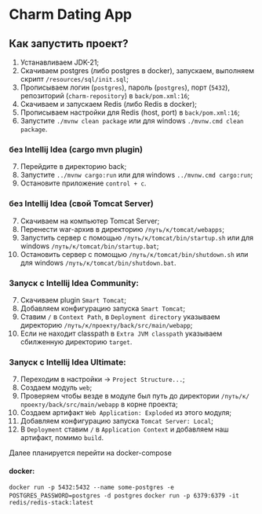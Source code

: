 # Charm Dating App

## Как запустить проект?

1) Устанавливаем JDK-21;
2) Скачиваем postgres (либо postgres в docker), запускаем, выполняем скрипт `/resources/sql/init.sql`;
3) Прописываем логин (`postgres`), пароль (`postgres`), порт (`5432`), репозиторий (`charm-repository`) в `back/pom.xml:16`;
4) Скачиваем и запускаем Redis (либо Redis в docker);
5) Прописываем настройки для Redis (host, port) в `back/pom.xml:16`;
6) Запустите `./mvnw clean package` или для windows `./mvnw.cmd clean package`.

### без Intellij Idea (cargo mvn plugin)

7) Перейдите в директорию back;
8) Запустите `../mvnw cargo:run` или для windows `../mvnw.cmd cargo:run`;
9) Остановите приложение `control + c`.

### без Intellij Idea (свой Tomcat Server)
7) Скачиваем на компьютер Tomcat Server;
8) Перенести war-архив в директорию `/путь/к/tomcat/webapps`;
9) Запустить сервер с помощью `/путь/к/tomcat/bin/startup.sh` или для windows `/путь/к/tomcat/bin/startup.bat`;
10) Остановить сервер с помощью `/путь/к/tomcat/bin/shutdown.sh` или для windows `/путь/к/tomcat/bin/shutdown.bat`.

### Запуск с Intellij Idea Community:
7) Скачиваем plugin `Smart Tomcat`;
8) Добавляем конфигурацию запуска `Smart Tomcat`;
9) Ставим `/` в `Context Path`, в `Deployment directory` указываем директорию `/путь/к/проекту/back/src/main/webapp`;
10) Если не находит classpath в `Extra JVM classpath` указываем сбилженную директорию `target`.

### Запуск с Intellij Idea Ultimate:
7) Переходим в настройки -> `Project Structure...`;
8) Создаем модуль `web`;
9) Проверяем чтобы везде в модуле был путь до директории `/путь/к/проекту/back/src/main/webapp` в корне проекта;
10) Создаем артифакт `Web Application: Exploded` из этого модуля;
11) Добавляем конфигурацию запуска `Tomcat Server: Local`;
12) В `Deployment` ставим `/` в `Application Context` и добавляем наш артифакт, помимо `build`.

Далее планируется перейти на docker-compose

#### docker:
`docker run -p 5432:5432 --name some-postgres -e POSTGRES_PASSWORD=postgres -d postgres`
`docker run -p 6379:6379 -it redis/redis-stack:latest`